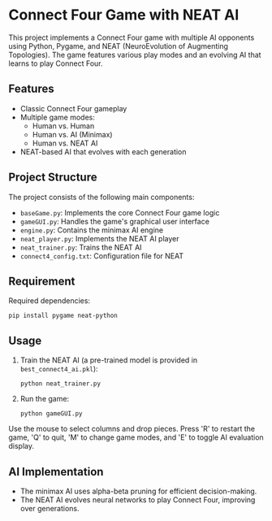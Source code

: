 # Connect Four Game with NEAT AI

This project implements a Connect Four game with multiple AI opponents using Python, Pygame, and NEAT (NeuroEvolution of Augmenting Topologies). The game features various play modes and an evolving AI that learns to play Connect Four.

## Features

- Classic Connect Four gameplay
- Multiple game modes:
  - Human vs. Human
  - Human vs. AI (Minimax)
  - Human vs. NEAT AI
- NEAT-based AI that evolves with each generation

## Project Structure

The project consists of the following main components:

- `baseGame.py`: Implements the core Connect Four game logic
- `gameGUI.py`: Handles the game's graphical user interface
- `engine.py`: Contains the minimax AI engine
- `neat_player.py`: Implements the NEAT AI player
- `neat_trainer.py`: Trains the NEAT AI
- `connect4_config.txt`: Configuration file for NEAT

## Requirement 

Required dependencies:
   ```
   pip install pygame neat-python
   ```

## Usage

1. Train the NEAT AI (a pre-trained model is provided in `best_connect4_ai.pkl`):
   ```
   python neat_trainer.py
   ```

2. Run the game:
   ```
   python gameGUI.py
   ```

Use the mouse to select columns and drop pieces. Press 'R' to restart the game, 'Q' to quit, 'M' to change game modes, and 'E' to toggle AI evaluation display.

## AI Implementation

- The minimax AI uses alpha-beta pruning for efficient decision-making.
- The NEAT AI evolves neural networks to play Connect Four, improving over generations.
